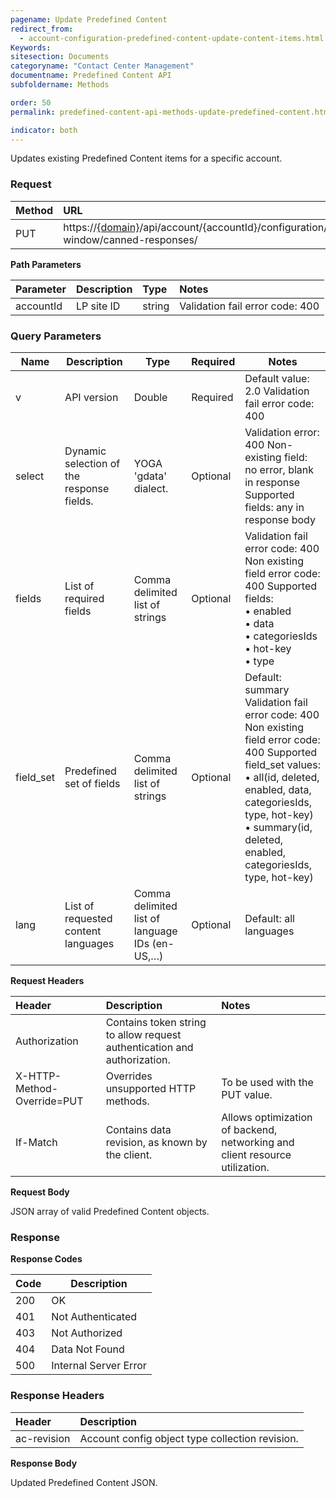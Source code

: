 ```yaml
---
pagename: Update Predefined Content
redirect_from:
  - account-configuration-predefined-content-update-content-items.html
Keywords:
sitesection: Documents
categoryname: "Contact Center Management"
documentname: Predefined Content API
subfoldername: Methods

order: 50
permalink: predefined-content-api-methods-update-predefined-content.html

indicator: both
---
```


Updates existing Predefined Content items for a specific account.

### Request

 |Method|    URL|    
 |:-------  |:-----|
 |PUT|       https://[{domain}](/agent-domain-domain-api.html)/api/account/{accountId}/configuration/engagement-window/canned-responses/ |

**Path Parameters**

 |Parameter|  Description|  Type|  Notes|
 |:----------|  :--------------|  :--------------|  :---|
 |accountId|  LP site ID|  string |  Validation fail error code: 400|

### Query Parameters

| Name      | Description                               | Type                                           | Required | Notes                                                                                                                                                                                                                                           |
|-----------|-------------------------------------------|------------------------------------------------|----------|-------------------------------------------------------------------------------------------------------------------------------------------------------------------------------------------------------------------------------------------------|
| v         | API version                               | Double                                         | Required | Default value: 2.0 Validation fail error code: 400                                                                                                                                                                                              |
| select    | Dynamic selection of the response fields. | YOGA 'gdata' dialect.                          | Optional | Validation error: 400 Non-existing field: no error, blank in response Supported fields: any in response body                                                                                                                                    |
| fields    | List of required fields                   | Comma delimited list of strings                | Optional | Validation fail error code: 400 Non existing field error code: 400 Supported fields: <br>• enabled <br>• data<br> • categoriesIds<br> • hot-key <br>• type                                                                                                     |
| field_set | Predefined set of fields                  | Comma delimited list of strings                | Optional | Default: summary Validation fail error code: 400 Non existing field error code: 400 Supported field_set values: <br>• all(id, deleted, enabled, data, categoriesIds, type, hot-key)<br> • summary(id, deleted, enabled, categoriesIds, type, hot-key) |
| lang      | List of requested content languages       | Comma delimited list of language IDs (en-US,…) | Optional | Default: all languages                                                                                                                                                                                                                          |

**Request Headers**

 |Header  | Description|  Notes|
 |:-------|   :-----------|  :--- |
 |Authorization|  Contains token string to allow request authentication and authorization.  |
 |X-HTTP-Method-Override=PUT|  Overrides unsupported HTTP methods.|  To be used with the PUT value. |
 |If-Match|  Contains data revision, as known by the client.|  Allows optimization of backend, networking and client resource utilization. |

**Request Body**

JSON array of valid Predefined Content objects.

### Response

**Response Codes**

| Code | Description           |
|------|-----------------------|
| 200  | OK                    |
| 401  | Not Authenticated     |
| 403  | Not Authorized        |
| 404  | Data Not Found        |
| 500  | Internal Server Error |

### Response Headers

| Header|  Description |
 |:-------  | :----- |
 |ac-revision | Account config object type collection revision. |

**Response Body**

Updated Predefined Content JSON.
